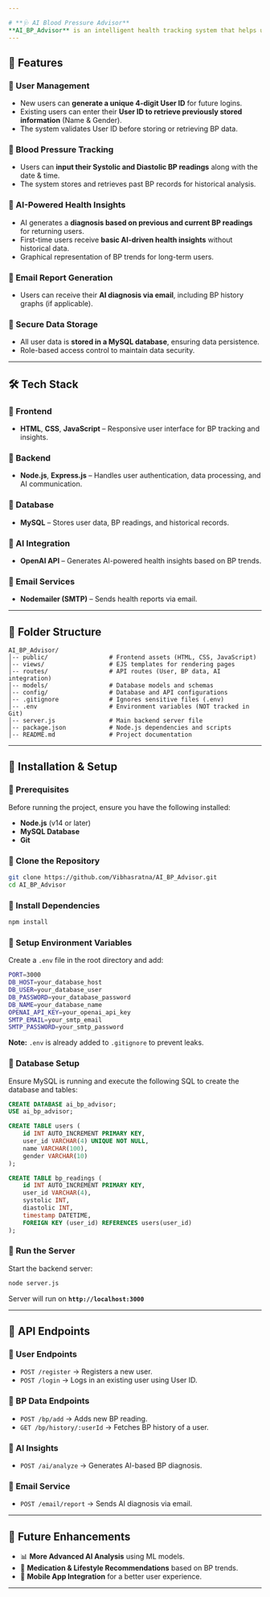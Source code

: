 ```yaml
---

# **🩺 AI Blood Pressure Advisor**  
**AI_BP_Advisor** is an intelligent health tracking system that helps users monitor their blood pressure over time and receive AI-powered health insights. The system enables users to track trends, compare historical data, and receive AI-generated recommendations for better cardiovascular health.  
---
```


## **📌 Features**  
### **🔹 User Management**  
- New users can **generate a unique 4-digit User ID** for future logins.  
- Existing users can enter their **User ID to retrieve previously stored information** (Name & Gender).  
- The system validates User ID before storing or retrieving BP data.  

### **🔹 Blood Pressure Tracking**  
- Users can **input their Systolic and Diastolic BP readings** along with the date & time.  
- The system stores and retrieves past BP records for historical analysis.  

### **🔹 AI-Powered Health Insights**  
- AI generates a **diagnosis based on previous and current BP readings** for returning users.  
- First-time users receive **basic AI-driven health insights** without historical data.  
- Graphical representation of BP trends for long-term users.  

### **🔹 Email Report Generation**  
- Users can receive their **AI diagnosis via email**, including BP history graphs (if applicable).  

### **🔹 Secure Data Storage**  
- All user data is **stored in a MySQL database**, ensuring data persistence.  
- Role-based access control to maintain data security.  

---

## **🛠️ Tech Stack**  
### **🔷 Frontend**  
- **HTML**, **CSS**, **JavaScript** – Responsive user interface for BP tracking and insights.  

### **🔷 Backend**  
- **Node.js**, **Express.js** – Handles user authentication, data processing, and AI communication.  

### **🔷 Database**  
- **MySQL** – Stores user data, BP readings, and historical records.  

### **🔷 AI Integration**  
- **OpenAI API** – Generates AI-powered health insights based on BP trends.  

### **🔷 Email Services**  
- **Nodemailer (SMTP)** – Sends health reports via email.  

---

## **📂 Folder Structure**  
```
AI_BP_Advisor/
│-- public/                 # Frontend assets (HTML, CSS, JavaScript)
│-- views/                  # EJS templates for rendering pages
│-- routes/                 # API routes (User, BP data, AI integration)
│-- models/                 # Database models and schemas
│-- config/                 # Database and API configurations
│-- .gitignore              # Ignores sensitive files (.env)
│-- .env                    # Environment variables (NOT tracked in Git)
│-- server.js               # Main backend server file
│-- package.json            # Node.js dependencies and scripts
│-- README.md               # Project documentation
```

---

## **🚀 Installation & Setup**  
### **🔹 Prerequisites**  
Before running the project, ensure you have the following installed:  
- **Node.js** (v14 or later)  
- **MySQL Database**  
- **Git**  

### **🔹 Clone the Repository**  
```sh
git clone https://github.com/Vibhasratna/AI_BP_Advisor.git
cd AI_BP_Advisor
```

### **🔹 Install Dependencies**  
```sh
npm install
```

### **🔹 Setup Environment Variables**  
Create a `.env` file in the root directory and add:  
```sh
PORT=3000
DB_HOST=your_database_host
DB_USER=your_database_user
DB_PASSWORD=your_database_password
DB_NAME=your_database_name
OPENAI_API_KEY=your_openai_api_key
SMTP_EMAIL=your_smtp_email
SMTP_PASSWORD=your_smtp_password
```
**Note:** `.env` is already added to `.gitignore` to prevent leaks.  

### **🔹 Database Setup**  
Ensure MySQL is running and execute the following SQL to create the database and tables:  
```sql
CREATE DATABASE ai_bp_advisor;
USE ai_bp_advisor;

CREATE TABLE users (
    id INT AUTO_INCREMENT PRIMARY KEY,
    user_id VARCHAR(4) UNIQUE NOT NULL,
    name VARCHAR(100),
    gender VARCHAR(10)
);

CREATE TABLE bp_readings (
    id INT AUTO_INCREMENT PRIMARY KEY,
    user_id VARCHAR(4),
    systolic INT,
    diastolic INT,
    timestamp DATETIME,
    FOREIGN KEY (user_id) REFERENCES users(user_id)
);
```

### **🔹 Run the Server**  
Start the backend server:  
```sh
node server.js
```
Server will run on **`http://localhost:3000`**  

---

## **📝 API Endpoints**  
### **🔹 User Endpoints**  
- `POST /register` → Registers a new user.  
- `POST /login` → Logs in an existing user using User ID.  

### **🔹 BP Data Endpoints**  
- `POST /bp/add` → Adds new BP reading.  
- `GET /bp/history/:userId` → Fetches BP history of a user.  

### **🔹 AI Insights**  
- `POST /ai/analyze` → Generates AI-based BP diagnosis.  

### **🔹 Email Service**  
- `POST /email/report` → Sends AI diagnosis via email.  

---

## **🎯 Future Enhancements**  
- 📊 **More Advanced AI Analysis** using ML models.  
- 📅 **Medication & Lifestyle Recommendations** based on BP trends.  
- 📱 **Mobile App Integration** for a better user experience.  

---

